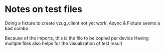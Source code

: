 
# Notes on test files

Doing a fixture to create vzug_client not yet work.
Async & Fixture seems a bad combo

Because of the imports, this is the file to be copied per device
Having multiple files also helps for the visualization of test result
